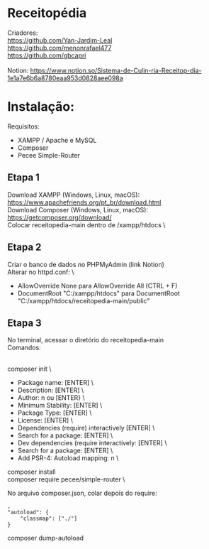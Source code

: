 # Receitopédia

Criadores:<br>
https://github.com/Yan-Jardim-Leal<br>
https://github.com/menonrafael477 <br>
https://github.com/gbcapri<br><br>
Notion: https://www.notion.so/Sistema-de-Culin-ria-Receitop-dia-1e1a7e6b6a8780eaa953d0828aee098a

# Instalação:

Requisitos:
- XAMPP / Apache e MySQL
- Composer
- Pecee Simple-Router

## Etapa 1
 
Download XAMPP (Windows, Linux, macOS): https://www.apachefriends.org/pt_br/download.html \
Download Composer (Windows, Linux, macOS): https://getcomposer.org/download/ \
Colocar receitopedia-main dentro de /xampp/htdocs \

## Etapa 2

Criar o banco de dados no PHPMyAdmin (link Notion) \
Alterar no httpd.conf: \
- AllowOverride None para AllowOverride All (CTRL + F)
- DocumentRoot "C:/xampp/htdocs" para DocumentRoot "C:/xampp/htdocs/receitopedia-main/public"

## Etapa 3

No terminal, acessar o diretório do receitopedia-main \
Comandos: <br><br>

composer init \
- Package name: [ENTER] \ 
- Description: [ENTER] \
- Author: n ou [ENTER} \
- Minimum Stability: [ENTER] \
- Package Type: [ENTER] \
- License: [ENTER] \
- Dependencies (require) interactively [ENTER] \
- Search for a package: [ENTER] \
- Dev dependencies (require interactively: [ENTER] \
- Search for a package: [ENTER] \
- Add PSR-4: Autoload mapping: n \
  
composer install \
composer require pecee/simple-router \

No arquivo composer.json, colar depois do require:

    ,
    "autoload": {
        "classmap": ["./"]
    }

composer dump-autoload




    

